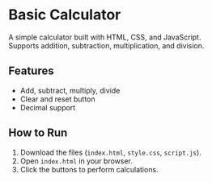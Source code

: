 # Basic Calculator

A simple calculator built with HTML, CSS, and JavaScript.  
Supports addition, subtraction, multiplication, and division.

## Features
- Add, subtract, multiply, divide
- Clear and reset button
- Decimal support

## How to Run
1. Download the files (`index.html`, `style.css`, `script.js`).
2. Open `index.html` in your browser.
3. Click the buttons to perform calculations.


